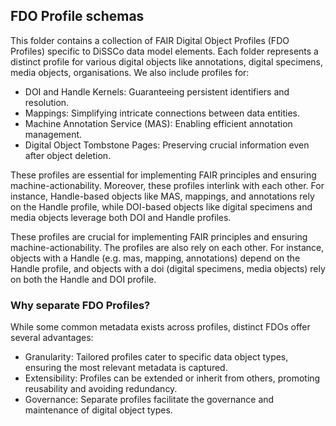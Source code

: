 ## FDO Profile schemas

This folder contains a collection of FAIR Digital Object Profiles (FDO Profiles) specific to DiSSCo data model elements. Each folder represents a distinct profile for various digital objects like annotations, digital specimens, media objects, organisations.  We also include profiles for:

- DOI and Handle Kernels: Guaranteeing persistent identifiers and resolution.
- Mappings: Simplifying intricate connections between data entities.
- Machine Annotation Service (MAS): Enabling efficient annotation management.
- Digital Object Tombstone Pages: Preserving crucial information even after object deletion.

These profiles are essential for implementing FAIR principles and ensuring machine-actionability. Moreover, these profiles interlink with each other. For instance, Handle-based objects like MAS, mappings, and annotations rely on the Handle profile, while DOI-based objects like digital specimens and media objects leverage both DOI and Handle profiles. 

These profiles are crucial for implementing FAIR principles and ensuring machine-actionability. The profiles are also rely on each other. For instance, objects with a Handle (e.g. mas, mapping, annotations) depend on the Handle profile, and objects with a doi (digital specimens, media objects) rely on both the Handle and DOI profile.


### Why separate FDO Profiles?

While some common metadata exists across profiles, distinct FDOs offer several advantages:

- Granularity: Tailored profiles cater to specific data object types, ensuring the most relevant metadata is captured.
- Extensibility: Profiles can be extended or inherit from others, promoting reusability and avoiding redundancy.
- Governance: Separate profiles facilitate the governance and maintenance of digital object types.
